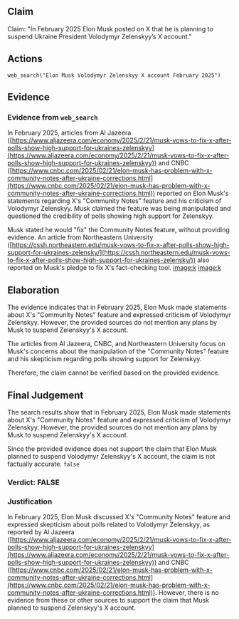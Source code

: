 ## Claim
Claim: "In February 2025 Elon Musk posted on X that he is planning to suspend Ukraine President Volodymyr Zelenskyy’s X account."

## Actions
```
web_search("Elon Musk Volodymyr Zelenskyy X account February 2025")
```

## Evidence
### Evidence from `web_search`
In February 2025, articles from Al Jazeera ([https://www.aljazeera.com/economy/2025/2/21/musk-vows-to-fix-x-after-polls-show-high-support-for-ukraines-zelenskyy](https://www.aljazeera.com/economy/2025/2/21/musk-vows-to-fix-x-after-polls-show-high-support-for-ukraines-zelenskyy)) and CNBC ([https://www.cnbc.com/2025/02/21/elon-musk-has-problem-with-x-community-notes-after-ukraine-corrections.html](https://www.cnbc.com/2025/02/21/elon-musk-has-problem-with-x-community-notes-after-ukraine-corrections.html)) reported on Elon Musk's statements regarding X's "Community Notes" feature and his criticism of Volodymyr Zelenskyy. Musk claimed the feature was being manipulated and questioned the credibility of polls showing high support for Zelenskyy.

Musk stated he would "fix" the Community Notes feature, without providing evidence. An article from Northeastern University ([https://cssh.northeastern.edu/musk-vows-to-fix-x-after-polls-show-high-support-for-ukraines-zelensky/](https://cssh.northeastern.edu/musk-vows-to-fix-x-after-polls-show-high-support-for-ukraines-zelensky/)) also reported on Musk's pledge to fix X's fact-checking tool. <image:k> <image:k>


## Elaboration
The evidence indicates that in February 2025, Elon Musk made statements about X's "Community Notes" feature and expressed criticism of Volodymyr Zelenskyy. However, the provided sources do not mention any plans by Musk to suspend Zelenskyy's X account.

The articles from Al Jazeera, CNBC, and Northeastern University focus on Musk's concerns about the manipulation of the "Community Notes" feature and his skepticism regarding polls showing support for Zelenskyy.

Therefore, the claim cannot be verified based on the provided evidence.


## Final Judgement
The search results show that in February 2025, Elon Musk made statements about X's "Community Notes" feature and expressed criticism of Volodymyr Zelenskyy. However, the provided sources do not mention any plans by Musk to suspend Zelenskyy's X account.

Since the provided evidence does not support the claim that Elon Musk planned to suspend Volodymyr Zelenskyy's X account, the claim is not factually accurate. `false`


### Verdict: FALSE

### Justification
In February 2025, Elon Musk discussed X's "Community Notes" feature and expressed skepticism about polls related to Volodymyr Zelenskyy, as reported by Al Jazeera ([https://www.aljazeera.com/economy/2025/2/21/musk-vows-to-fix-x-after-polls-show-high-support-for-ukraines-zelenskyy](https://www.aljazeera.com/economy/2025/2/21/musk-vows-to-fix-x-after-polls-show-high-support-for-ukraines-zelenskyy)) and CNBC ([https://www.cnbc.com/2025/02/21/elon-musk-has-problem-with-x-community-notes-after-ukraine-corrections.html](https://www.cnbc.com/2025/02/21/elon-musk-has-problem-with-x-community-notes-after-ukraine-corrections.html)). However, there is no evidence from these or other sources to support the claim that Musk planned to suspend Zelenskyy's X account.
